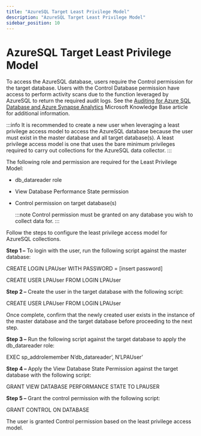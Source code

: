```yaml
---
title: "AzureSQL Target Least Privilege Model"
description: "AzureSQL Target Least Privilege Model"
sidebar_position: 10
---
```


# AzureSQL Target Least Privilege Model

To access the AzureSQL database, users require the Control permission for the target database. Users
with the Control Database permission have access to perform activity scans due to the function
leveraged by AzureSQL to return the required audit logs. See the
[Auditing for Azure SQL Database and Azure Synapse Analytics](https://docs.microsoft.com/en-us/azure/azure-sql/database/auditing-overview?view=azuresql)
Microsoft Knowledge Base article for additional information.

:::info
It is recommended to create a new user when leveraging a least privilege access
model to access the AzureSQL database because the user must exist in the master database and all
target database(s). A least privilege access model is one that uses the bare minimum privileges
required to carry out collections for the AzureSQL data collector.
:::


The following role and permission are required for the Least Privilege Model:

- db_datareader role
- View Database Performance State permission
- Control permission on target database(s)

    :::note
    Control permission must be granted on any database you wish to collect data for.
    :::


Follow the steps to configure the least privilege access model for AzureSQL collections.

**Step 1 –** To login with the user, run the following script against the master database:

CREATE LOGIN LPAUser WITH PASSWORD = [insert password]

CREATE USER LPAUser FROM LOGIN LPAUser

**Step 2 –** Create the user in the target database with the following script:

CREATE USER LPAUser FROM LOGIN LPAUser

Once complete, confirm that the newly created user exists in the instance of the master database and
the target database before proceeding to the next step.

**Step 3 –** Run the following script against the target database to apply the db_datareader role:

EXEC sp_addrolemember N’db_datareader’, N’LPAUser’

**Step 4 –** Apply the View Database State Permission against the target database with the following
script:

GRANT VIEW DATABASE PERFORMANCE STATE TO LPAUSER

**Step 5 –** Grant the control permission with the following script:

GRANT CONTROL ON DATABASE

The user is granted Control permission based on the least privilege access model.
